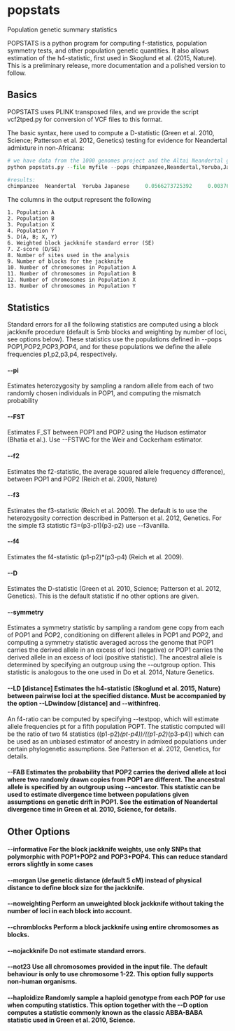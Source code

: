# popstats
Population genetic summary statistics

POPSTATS is a python program for computing f-statistics, population symmetry tests, and other population genetic quantities. It also allows estimation of the h4-statistic, first used in Skoglund et al. (2015, Nature). This is a preliminary release, more documentation and a polished version to follow.

## Basics

POPSTATS uses PLINK transposed files, and we provide the script vcf2tped.py for conversion of VCF files to this format.

The basic syntax, here used to compute a D-statistic (Green et al. 2010, Science; Patterson et al. 2012, Genetics) testing for evidence for Neandertal admixture in non-Africans:

```python
# we have data from the 1000 genomes project and the Altai Neandertal genome (Prufer et al. 2014, Nature) in myfile.tped and myfile.tfam
python popstats.py --file myfile --pops chimpanzee,Neandertal,Yoruba,Japanese --informative

#results:
chimpanzee 	Neandertal 	Yoruba Japanese 	0.0566273725392 	0.00376607791239 	15.036165968 	1002084 	530 	2 	2 	208 	214
```

The columns in the output represent the following
```
1. Population A
2. Population B
3. Population X
4. Population Y
5. D(A, B; X, Y)
6. Weighted block jackknife standard error (SE)
7. Z-score (D/SE)
8. Number of sites used in the analysis
9. Number of blocks for the jackknife
10. Number of chromosomes in Population A
11. Number of chromosomes in Population B
12. Number of chromosomes in Population X
13. Number of chromosomes in Population Y
```

## Statistics

Standard errors for all the following statistics are computed using a block jackknife procedure (default is 5mb blocks and weighting by number of loci, see options below). These statistics use the populations defined in --pops POP1,POP2,POP3,POP4, and for these populations we define the allele frequencies p1,p2,p3,p4, respectively.

#### --pi
Estimates heterozygosity by sampling a random allele from each of two randomly chosen individuals in POP1, and computing the mismatch probability

#### --FST
Estimates F_ST between POP1 and POP2 using the Hudson estimator (Bhatia et al.). Use --FSTWC for the Weir and Cockerham estimator.

#### --f2
Estimates the f2-statistic, the average squared allele frequency difference), between POP1 and POP2 (Reich et al. 2009, Nature)

#### --f3
Estimates the f3-statistic (Reich et al. 2009). The default is to use the heterozygosity correction described in Patterson et al. 2012, Genetics. For the simple f3 statistic f3=(p3-p1)(p3-p2) use --f3vanilla.

#### --f4
Estimates the f4-statistic (p1-p2)*(p3-p4) (Reich et al. 2009).

#### --D 
Estimates the D-statistic (Green et al. 2010, Science; Patterson et al. 2012, Genetics). This is the default statistic if no other options are given.

#### --symmetry
Estimates a symmetry statistic by sampling a random gene copy from each of POP1 and POP2, conditioning on different alleles in POP1 and POP2, and computing a symmetry statistic averaged across the genome that POP1 carries the derived allele in an excess of loci (negative) or POP1 carries the derived allele in an excess of loci (positive statistic). The ancestral allele is determined by specifying an outgroup using the --outgroup option. This statistic is analogous to the one used in Do et al. 2014, Nature Genetics.

#### --LD [distance] Estimates the h4-statistic (Skoglund et al. 2015, Nature) between pairwise loci at the specified distance. Must be accompanied by the option --LDwindow [distance] and --withinfreq.

An f4-ratio can be computed by specifying --testpop, which will estimate allele frequencies pt for a fifth population POPT. The statistic computed will be the ratio of two f4 statistics  ((p1-p2)*(pt-p4))/((p1-p2)*(p3-p4)) which can be used as an unbiased estimator of ancestry in admixed populations under certain phylogenetic assumptions. See Patterson et al. 2012, Genetics, for details.

#### --FAB Estimates the probability that POP2 carries the derived allele at loci where two randomly drawn copies from POP1 are different. The ancestral allele is specified by an outgroup using --ancestor. This statistic can be used to estimate divergence time between populations given assumptions on genetic drift in POP1. See the estimation of Neandertal divergence time in Green et al. 2010, Science, for details.

## Other Options

#### --informative For the block jackknife weights, use only SNPs that polymorphic with POP1+POP2 and POP3+POP4. This can reduce standard errors slightly in some cases

#### --morgan Use genetic distance (default 5 cM) instead of physical distance to define block size for the jackknife.

#### --noweighting Perform an unweighted block jackknife without taking the number of loci in each block into account.

#### --chromblocks Perform a block jackknife using entire chromosomes as blocks.

#### --nojackknife Do not estimate standard errors.

#### --not23 Use all chromosomes provided in the input file. The default behaviour is only to use chromosome 1-22. This option fully supports non-human organisms.

#### --haploidize Randomly sample a haploid genotype from each POP for use when computing statistics. This option together with the --D option computes a statistic commonly known as the classic ABBA-BABA statistic used in Green et al. 2010, Science.
